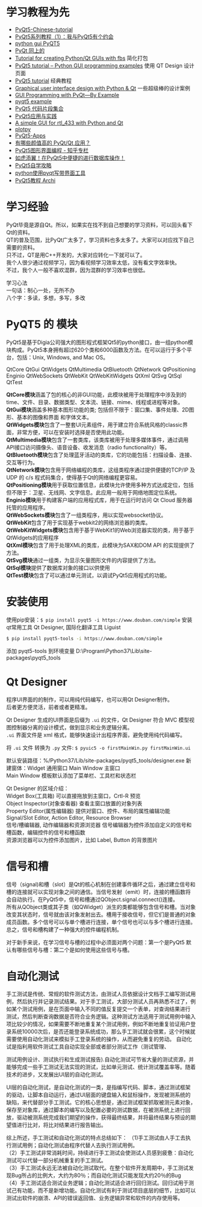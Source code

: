 # 学习教程为先
- [PyQt5-Chinese-tutorial](https://maicss.gitbooks.io/pyqt5/content/)
- [PyQt5系列教程（1）：我与PyQt5有个约会](https://zhuanlan.zhihu.com/p/28012981)
- [python gui PyQT5](https://pythonspot.com/pyqt5/)
- [PyQt 同上的](https://pythonprogramminglanguage.com/pyqt/)
- [Tutorial for creating Python/Qt GUIs with fbs](https://github.com/mherrmann/fbs-tutorial) 简化打包
- [PyQt5 tutorial – Python GUI programming examples](https://likegeeks.com/pyqt5-tutorial/) 使用 QT Design 设计页面
- [PyQt5 tutorial](http://zetcode.com/gui/pyqt5/) 经典教程
- [Graphical user interface design with Python & Qt](http://sig9.ecanews.org/pdfs-rovinj/Graphical_user_interface-karine.sparta.pdf) 一些超级棒的设计案例
- [GUI Programming with PyQt—By Example](http://heim.ifi.uio.no/trentonw/inf3330/doc/pyqt-doc.pdf)
- [pyqt5 example](https://github.com/baoboa/pyqt5/tree/master/examples)
- [PyQt5 代码片段集合](https://vra.github.io/2018/01/13/pyqt5-code-snippets/)
- [PyQt5应用与实践](http://www.cnblogs.com/skynet/p/4229556.html)
- [A simple GUI for rtl_433 with Python and Qt](https://raspberrypiandstuff.wordpress.com/2017/07/31/a-simple-gui-for-rtl_433-with-python-and-qt/)
- [plotpy](https://pythonhosted.org/plotpy/index.html)
- [PyQt5-Apps](https://github.com/LewisTian/PyQt5-Apps)
- [有哪些颜值高的 PyQt/Qt 应用？](https://www.zhihu.com/question/39607624)
- [PyQt5图形界面编程 - 知乎专栏](https://zhuanlan.zhihu.com/xdbcb8)
- [如虎添翼！在PyQt5中便捷的进行数据库操作！](https://mp.weixin.qq.com/s?__biz=MzI5NDY1MjQzNA==&mid=2247488097&idx=1&sn=543593cb9f04c7e3dc20395d450d8756&chksm=ec5ecd1cdb29440ad646667c8ad7b8fae4500dc58e5929b58c211323bc526fe3c9279ef6e12c&scene=27)
- [PyQt5自学攻略](https://blog.csdn.net/qq_20265805/article/details/82347071)
- [python使用pyqt写带界面工具](https://www.cnblogs.com/ydf0509/p/6820903.html)
- [PyQt5教程 Archi](https://www.cnblogs.com/archisama/default.html?page=2)

# 学习经验
PyQt毕竟是源自Qt。所以，如果实在找不到自己想要的学习资料，可以回头看下Qt的资料。        
QT的普及范围，比PyQt广太多了，学习资料也多太多了。大家可以对应找下自己需要的资料。      
只不过，QT是用C++开发的，大家对应转化一下就可以了。         
我个人很少通过视频学习，因为看视频学习效率太低，没有看文字效率快。      
不过，我个人一般不喜欢混群，因为混群的学习效率也很低。      

学习心法        
一句话：制心一处，无所不办      
八个字：多读，多想，多写，多改     

# PyQT5 的 模块
PyQt5是基于Digia公司强大的图形程式框架Qt5的python接口，由一组python模块构成。PyQt5本身拥有超过620个类和6000函数及方法。在可以运行于多个平台，包括：Unix, Windows, and Mac OS。      

QtCore QtGui QtWidgets QtMultimedia QtBluetooth QtNetwork QtPositioning Enginio QtWebSockets QtWebKit QtWebKitWidgets
QtXml QtSvg QtSql QtTest        

**QtCore模块**涵盖了包的核心的非GUI功能，此模块被用于处理程序中涉及到的 time、文件、目录、数据类型、文本流、链接、mime、线程或进程等对象。      
**QtGui模块**涵盖多种基本图形功能的类; 包括但不限于：窗口集、事件处理、2D图形、基本的图像和界面 和字体文本。        
**QtWidgets模块**包含了一整套UI元素组件，用于建立符合系统风格的classic界面，非常方便，可以在安装时选择是否使用此功能。      
**QtMultimedia模块**包含了一套类库，该类库被用于处理多媒体事件，通过调用API接口访问摄像头、语音设备、收发消息（radio functionality）等。        
**QtBluetooth模块**包含了处理蓝牙活动的类库，它的功能包括：扫描设备、连接、交互等行为。     
**QtNetwork模块**包含用于网络编程的类库，这组类程序通过提供便捷的TCP/IP 及 UDP 的 c/s 程式码集合，使得基于Qt的网络编程更容易。      
**QtPositioning模块**用于获取位置信息，此模块允许使用多种方式达成定位，包括但不限于：卫星、无线网、文字信息。此应用一般用于网络地图定位系统。       
**Enginio模块**用于构建客户端的应用程式库，用于在运行时访问 Qt Cloud 服务器托管的应用程序。     
**QtWebSockets模块**包含了一组类程序，用以实现websocket协议。       
**QtWebKit**包含了用于实现基于webkit2的网络浏览器的类库。       
**QtWebKitWidgets模块**包含用于基于WebKit1的Web浏览器实现的类，用于基于QtWidgets的应用程序      
**QtXml模块**包含了用于处理XML的类库，此模块为SAX和DOM API 的实现提供了方法。       
**QtSvg模块**通过一组类，为显示矢量图形文件的内容提供了方法。       
**QtSql模块**提供了数据库对象的接口以供使用     
**QtTest模块**包含了可以通过单元测试，以调试PyQt5应用程式的功能。       


# 安装使用
使用pip安装：`$ pip install pyqt5 -i https://www.douban.com/simple`
安装qt常用工具 Qt Designer, 国际化翻译工具 Liguist
```sh
$ pip install pyqt5-tools -i https://www.douban.com/simple
```
添加  pyqt5-tools 到环境变量
D:\Program\Python37\Lib\site-packages\pyqt5_tools


# Qt Designer
程序UI界面的的制作，可以用纯代码编写，也可以用Qt Designer制作。     
后者更方便灵活，前者或者更精准。    

Qt Designer 生成的UI界面是后缀为 `.ui` 的文件，Qt Designer 符合 MVC 模型视图控制器分离的设计模式，做到显示和业务逻辑分离。      
`.ui` 界面文件是 xml 格式，能够快速设计出程序界面，避免使用纯代码编写。     

将 `.ui` 文件 转换为 `.py` 文件: `$ pyuic5 -o firstMainWin.py firstMainWin.ui`

默认安装路径：%/Python37/Lib/site-packages/pyqt5_tools/designer.exe
新建窗体：Widget 通用窗口   Main Window 主窗口      
Main Window 模板默认添加了菜单栏、工具栏和状态栏    

Qt Designer 的区域介绍：        
Widget Box(工具箱) 可以直接拖放到主窗口，Crtl-R 预览    
Object Inspector(对象查看器) 查看主窗口放置的对象列表       
Property Editor(属性编辑器) 提供对窗口、控件、布局的属性编辑功能    
Signal/Slot Editor, Action Editor, Resource Browser     
信号/槽编辑器, 动作编辑器和资源浏览器
信号编辑器为控件添加自定义的信号和槽函数，编辑控件的信号和槽函数    
资源浏览器可以为控件添加图片，比如 Label, Button 的背景图片     

# 信号和槽
信号（signal)和槽（slot〕是Qt的核心机制在创建事件循环之后，通过建立信号和槽的连接就可以实现对象之间的通信。当信号发射（emit）时，连接的槽函数将会自动执行。在PyQt5中，信号和槽通过QObject.signal.connect()连接。       
所有从QObject类或其子类（如QWidget）派生的类都能够包含信号和槽。当对象改变其状态时，信号就由该对象发射出去。槽用于接收信号，但它们是普通的对象成员函数。多个信号可以与单个槽进行连接，单个信号也可以与多个槽进行连接。总之，信号和槽构建了一种强大的控件编程机制。  

对于新手来说，在学习信号与槽的过程中必须面对两个问题：第一个是PyQt5 默认有哪些信号与槽：第二个是如何使用这些信号与槽。      


# 自动化测试
手工测试是传统、常规的软件测试方法，由测试人员依据设计文档手工编写测试用例，然后执行并记录测试结果。对于手工测试，大部分测试人员再熟悉不过了，例如某个测试用例，是在页面中输入不同的值反复提交一个表单，对查询结果进行
测试，然后判断查询数据是否符合业务逻辑。这种测试方法适用于测试用例中输入项比较少的情况，如果需要不断地重复某个测试用例，例如不断地重复验证用户登录系统10000次后，是否还能登录系统成功，那么手工测试就会很累，这个时候就需要使用自动化测试来模拟手工登录系统的操作，从而避免重复的劳动。
自动化试是指利用软件测试工具自动实现全部或者部分测试工作（测试管理、

测试用例设计、测试执行和生成测试报告).自动化测试可节省大量的测试资源，并能够完成一些手工测试无法实现的测试，比如单元测试、统计测试覆盖率等。随着技术的进步，又发展出UI层的自动化测试。

UI层的自动化测试，是自动化测试的一类，是指编写代码、脚本，通过测试框架的驱动，让脚本自动运行，通过UI层面的键盘输入和鼠标操作，发现被测系统的缺陷，来代替部分手工测试。它的核心思想是，通过测试框架抓取被测元素对象，保存至对象库，通过脚本的编写以及配置必要的测试数据，在被测系统上进行回放，驱动被测系统完成我们期望的操作，获得最终结果，并将最终结果与预设的期望值进行比对，将比对结果进行报告输出。

综上所述，手工测试和自动化测试的特点总结如下：
（1)手工测试由人手工去执行测试用例；自动化测试由程序代替人去执行测试用例。	
（2）手工测试非常消耗时间，持续进行手工测试会使测试人员感到疲惫：自动化测试可以代替一部分机械重复的手工测试。		
（3）手工测试永远无法被自动化测试取代。在整个软件开发周期中，手工测试发现Bug所占的比例大，大约为80％；而自动化测试只能发现大约20％的Bug		
（4）手工测试适合测试业务逻辑；自动化测试适合进行回归测试。回归试用于测试己有功能，而不是新增功能。自动化测试有利于测试项目底层的细节，比如可以测试出软件的崩溃、API的错误返回值、业务逻辑异常和软件的内存使用等。		
